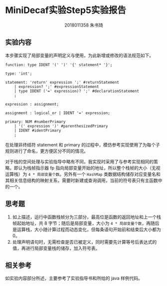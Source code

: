 # MiniDecaf实验Step5实验报告

<div style="text-align: center;">2018011358 朱书琦</div>

## 实验内容

本步骤实现了局部变量的声明定义与使用，为此新增或修改的语法规范如下。

```
function: type IDENT '(' ')' '{' statement* '}';

type: 'int';

statement: 'return' expression ';' #returnStatement
    | expression? ';' #expressionStatement
    | type IDENT ('=' expression)? ';' #declarationStatement
    ;

expression : assignment;

assignment : logical_or | IDENT '=' expression;

primary: NUM #numberPrimary
    | '(' expression ')' #parenthesizedPrimary
    | IDENT #identPrimary
    ;
```

在处理非终结符 statement 和 primary 的过程中，模仿参考实现使用了为每个子规则进行了命名，更方便区分不同的情况。

对于栈的空间处理与实验指导中略有不同，我实现时采用了与参考实现相同的策略，即认为栈帧指示器 fp 指向局部变量开始的地址，所以整个栈帧的大小（无视运算栈）为 `4 * 局部变量个数`。另外有一个 `HashMap` 类数据结构储存对应变量名和其相关信息结构的映射关系，需要时新建或查询调用，当前的符号表只有主函数中的一个。

## 思考题

1. 如上描述，运行中函数栈帧分为三部分，最高位是函数的返回地址和上一个栈帧起始地址，共 8 字节；随后是局部变量，大小为 `4 * 局部变量个数`，再随后是运算栈，大小随计算过程而动态变化，但每条语句开始前和结束后大小都为 0。
2. 处理声明语句时，无需检查是否已被定义，同时需要先计算等号后表达式的值，再进行局部变量栈的储存，加入符号表。

## 相关参考

如实验内容部分所述，主要参考了实验指导书和所给的 java 样例代码。